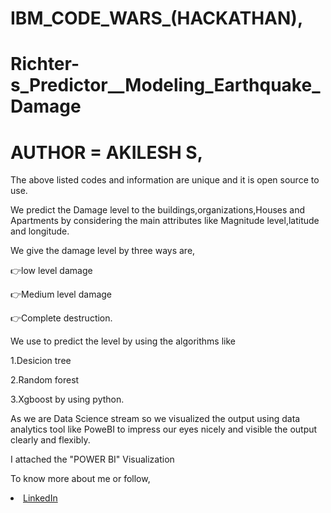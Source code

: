 # IBM_CODE_WARS_(HACKATHAN),
# Richter-s_Predictor__Modeling_Earthquake_Damage
# AUTHOR = AKILESH S,

The above listed codes and information are unique and it is open source to use.

We predict the Damage level to the buildings,organizations,Houses and Apartments by considering the main attributes like Magnitude level,latitude and longitude.

We give the damage level by three ways are,

  👉low level damage

  👉Medium level damage

  👉Complete destruction.

We use to predict the level by using the algorithms like 

  1.Desicion tree

  2.Random forest

  3.Xgboost by using python.

As we are Data Science stream so we visualized the output using data analytics tool like PoweBI to impress our eyes nicely and visible the output clearly and flexibly.

I attached the "POWER BI" Visualization

To know more about me or follow,

<li><a href="http://www.linkedin.com/in/Akilesh--S">LinkedIn</a>  

